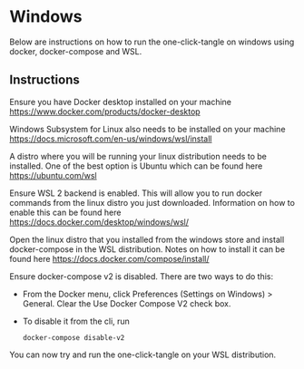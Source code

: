 # Windows

Below are instructions on how to run the one-click-tangle on windows using docker, docker-compose and WSL.

## Instructions

Ensure you have Docker desktop installed on your machine https://www.docker.com/products/docker-desktop

Windows Subsystem for Linux also needs to be installed on your machine https://docs.microsoft.com/en-us/windows/wsl/install

A distro where you will be running your linux distribution needs to be installed. One of the best option is Ubuntu which can be found here https://ubuntu.com/wsl

Ensure WSL 2 backend is enabled. This will allow you to run docker commands from the linux distro you just downloaded. Information on how to enable this can be found here https://docs.docker.com/desktop/windows/wsl/

Open the linux distro that you installed from the windows store and install docker-compose in the WSL distribution. Notes on how to install it can be found here https://docs.docker.com/compose/install/

Ensure docker-compose v2 is disabled. There are two ways to do this:

- From the Docker menu, click Preferences (Settings on Windows) > General. Clear the Use Docker Compose V2 check box.
- To disable it from the cli, run

  ```
  docker-compose disable-v2
  ```

You can now try and run the one-click-tangle on your WSL distribution.
